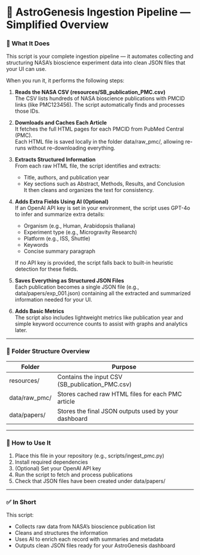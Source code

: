 # 🧬 AstroGenesis Ingestion Pipeline — Simplified Overview

### 🚀 What It Does

This script is your complete ingestion pipeline — it automates collecting and structuring NASA’s bioscience experiment data into clean JSON files that your UI can use.

When you run it, it performs the following steps:

1. **Reads the NASA CSV (resources/SB_publication_PMC.csv)**  
   The CSV lists hundreds of NASA bioscience publications with PMCID links (like PMC123456). The script automatically finds and processes those IDs.

2. **Downloads and Caches Each Article**  
   It fetches the full HTML pages for each PMCID from PubMed Central (PMC).  
   Each HTML file is saved locally in the folder data/raw_pmc/, allowing re-runs without re-downloading everything.

3. **Extracts Structured Information**  
   From each raw HTML file, the script identifies and extracts:  
   - Title, authors, and publication year  
   - Key sections such as Abstract, Methods, Results, and Conclusion  
   It then cleans and organizes the text for consistency.

4. **Adds Extra Fields Using AI (Optional)**  
   If an OpenAI API key is set in your environment, the script uses GPT-4o to infer and summarize extra details:  
   - Organism (e.g., Human, Arabidopsis thaliana)  
   - Experiment type (e.g., Microgravity Research)  
   - Platform (e.g., ISS, Shuttle)  
   - Keywords  
   - Concise summary paragraph  

   If no API key is provided, the script falls back to built-in heuristic detection for these fields.

5. **Saves Everything as Structured JSON Files**  
   Each publication becomes a single JSON file (e.g., data/papers/exp_001.json) containing all the extracted and summarized information needed for your UI.

6. **Adds Basic Metrics**  
   The script also includes lightweight metrics like publication year and simple keyword occurrence counts to assist with graphs and analytics later.

---

### 🧩 Folder Structure Overview

| Folder | Purpose |
|---------|----------|
| resources/ | Contains the input CSV (SB_publication_PMC.csv) |
| data/raw_pmc/ | Stores cached raw HTML files for each PMC article |
| data/papers/ | Stores the final JSON outputs used by your dashboard |

---

### 🧠 How to Use It

1. Place this file in your repository (e.g., scripts/ingest_pmc.py)  
2. Install required dependencies  
3. (Optional) Set your OpenAI API key  
4. Run the script to fetch and process publications  
5. Check that JSON files have been created under data/papers/

---

### ✅ In Short

This script:
- Collects raw data from NASA’s bioscience publication list  
- Cleans and structures the information  
- Uses AI to enrich each record with summaries and metadata  
- Outputs clean JSON files ready for your AstroGenesis dashboard
